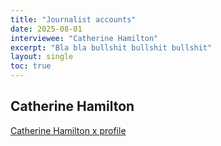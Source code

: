 ```yaml
---
title: "Journalist accounts"
date: 2025-08-01
interviewee: "Catherine Hamilton"
excerpt: "Bla bla bullshit bullshit bullshit"
layout: single
toc: true
---
```



## Catherine Hamilton 

[Catherine Hamilton x profile](https://x.com/cat__hamilton5?lang=en)